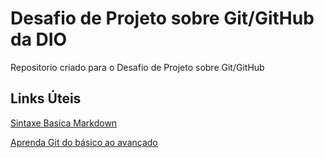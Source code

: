 # Desafio de Projeto sobre Git/GitHub da DIO
Repositorio criado para o Desafio de Projeto sobre Git/GitHub

## Links Úteis
[Sintaxe Basica Markdown](https://www.markdownguide.org/basic-syntax/)

[Aprenda Git do básico ao avançado](https://comandosgit.github.io/#criando-o-projeto)
